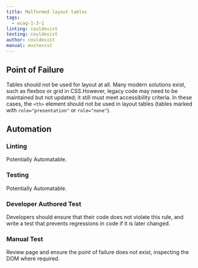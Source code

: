 ```yaml
---
title: Malformed layout tables
tags: 
  - wcag-1-3-1
linting: couldexist
testing: couldexist
author: couldexist
manual: mustexist
---
```


## Point of Failure

Tables should not be used for layout at all. Many modern solutions exist, such as flexbox or grid in CSS.However, legacy code may need to be maintained but not updated; it still must meet accessibility criteria. In these cases, the `<th>` element should not be used in layout tables (tables marked with `role="presentation"` or `role="none"`).

## Automation

### Linting

Potentially Automatable.

### Testing

Potentially Automatable.

### Developer Authored Test

Developers should ensure that their code does not violate this rule, and write a test that prevents regressions in code if it is later changed.

### Manual Test

Review page and ensure the point of failure does not exist, inspecting the DOM where required.
